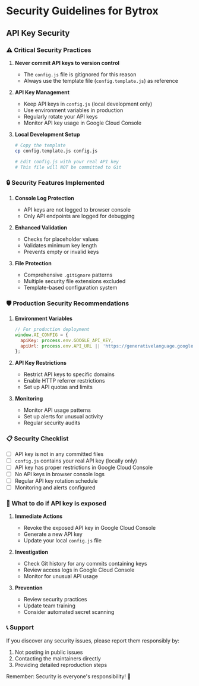 # Security Guidelines for Bytrox

## API Key Security

### ⚠️ Critical Security Practices

1. **Never commit API keys to version control**
   - The `config.js` file is gitignored for this reason
   - Always use the template file (`config.template.js`) as reference

2. **API Key Management**
   - Keep API keys in `config.js` (local development only)
   - Use environment variables in production
   - Regularly rotate your API keys
   - Monitor API key usage in Google Cloud Console

3. **Local Development Setup**
   ```bash
   # Copy the template
   cp config.template.js config.js
   
   # Edit config.js with your real API key
   # This file will NOT be committed to Git
   ```

### 🔒 Security Features Implemented

1. **Console Log Protection**
   - API keys are not logged to browser console
   - Only API endpoints are logged for debugging

2. **Enhanced Validation**
   - Checks for placeholder values
   - Validates minimum key length
   - Prevents empty or invalid keys

3. **File Protection**
   - Comprehensive `.gitignore` patterns
   - Multiple security file extensions excluded
   - Template-based configuration system

### 🛡️ Production Security Recommendations

1. **Environment Variables**
   ```javascript
   // For production deployment
   window.AI_CONFIG = {
     apiKey: process.env.GOOGLE_API_KEY,
     apiUrl: process.env.API_URL || 'https://generativelanguage.googleapis.com/v1beta/models/gemini-2.5-flash:generateContent'
   };
   ```

2. **API Key Restrictions**
   - Restrict API keys to specific domains
   - Enable HTTP referrer restrictions
   - Set up API quotas and limits

3. **Monitoring**
   - Monitor API usage patterns
   - Set up alerts for unusual activity
   - Regular security audits

### 📋 Security Checklist

- [ ] API key is not in any committed files
- [ ] `config.js` contains your real API key (locally only)
- [ ] API key has proper restrictions in Google Cloud Console
- [ ] No API keys in browser console logs
- [ ] Regular API key rotation schedule
- [ ] Monitoring and alerts configured

### 🚨 What to do if API key is exposed

1. **Immediate Actions**
   - Revoke the exposed API key in Google Cloud Console
   - Generate a new API key
   - Update your local `config.js` file

2. **Investigation**
   - Check Git history for any commits containing keys
   - Review access logs in Google Cloud Console
   - Monitor for unusual API usage

3. **Prevention**
   - Review security practices
   - Update team training
   - Consider automated secret scanning

### 📞 Support

If you discover any security issues, please report them responsibly by:
1. Not posting in public issues
2. Contacting the maintainers directly
3. Providing detailed reproduction steps

Remember: Security is everyone's responsibility! 🔐